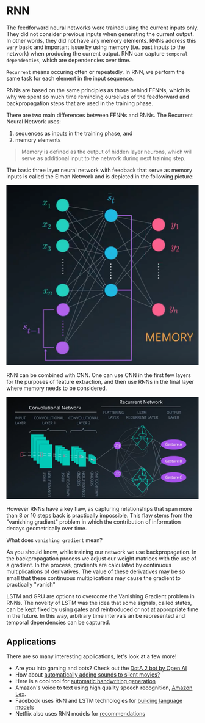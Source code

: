 # RNN

The feedforward neural networks were trained using the current inputs only. They did not consider previous inputs when generating the current output. In other words, they did not have any memory elements. RNNs address this very basic and important issue by using memory (i.e. past inputs to the network) when producing the current output. RNN can capture `temporal dependencies`, which are dependencies over time.

`Recurrent` means occuring often or repeatedly. In RNN, we perform the same task for each element in the input sequence.  

RNNs are based on the same principles as those behind FFNNs, which is why we spent so much time reminding ourselves of the feedforward and backpropagation steps that are used in the training phase.

There are two main differences between FFNNs and RNNs. The Recurrent Neural Network uses:

1. sequences as inputs in the training phase, and
2. memory elements

> Memory is defined as the output of hidden layer neurons, which will serve as additional input to the network during next training step.

The basic three layer neural network with feedback that serve as memory inputs is called the Elman Network and is depicted in the following picture:

<img src='images/simple_rnn.png'>

RNN can be combined with CNN. One can use CNN in the first few layers for the purposes of feature extraction, and then use RNNs in the final layer where memory needs to be considered. 

<img src='images/cnn_rnn.png'>

However RNNs have a key flaw, as capturing relationships that span more than 8 or 10 steps back is practically impossible. This flaw stems from the "vanishing gradient" problem in which the contribution of information decays geometrically over time.

What does `vanishing gradient` mean?

As you should know, while training our network we use backpropagation. In the backpropagation process we adjust our weight matrices with the use of a gradient. In the process, gradients are calculated by continuous multiplications of derivatives. The value of these derivatives may be so small that these continuous multiplications may cause the gradient to practically "vanish"

LSTM and GRU are options to overcome the Vanishing Gradient problem in RNNs. The novelty of LSTM was the idea that some signals, called states, can be kept fixed by using gates and reintroduced or not at appropriate time in the future. In this way, arbitrary time intervals an be represented and temporal dependencies can be captured. 




## Applications

There are so many interesting applications, let's look at a few more!

* Are you into gaming and bots? Check out the [DotA 2 bot by Open AI](https://blog.openai.com/dota-2/)
* How about [automatically adding sounds to silent movies?](https://www.youtube.com/watch?time_continue=1&v=0FW99AQmMc8)
* Here is a cool tool for [automatic handwriting generation](http://www.cs.toronto.edu/~graves/handwriting.cgi?text=My+name+is+Luka&style=&bias=0.15&samples=3)
* Amazon's voice to text using high quality speech recognition, [Amazon Lex](https://aws.amazon.com/lex/faqs/).
* Facebook uses RNN and LSTM technologies for [building language models](https://code.facebook.com/posts/1827693967466780/building-an-efficient-neural-language-model-over-a-billion-words/)
* Netflix also uses RNN models for [recommendations](https://arxiv.org/pdf/1511.06939.pdf)